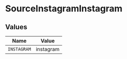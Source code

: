# SourceInstagramInstagram


## Values

| Name        | Value       |
| ----------- | ----------- |
| `INSTAGRAM` | instagram   |